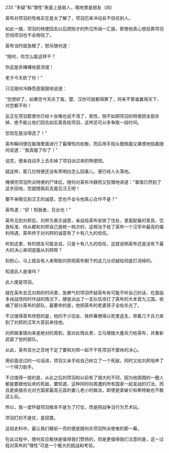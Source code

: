 235 “多疑”和“理性”表面上是敌人，暗地里是朋友（四）



英布对项羽的性格实在是太了解了，项羽历来冲动且不信任别人。

如此一搞，项羽的特使回去以后把刚才的所见所闻一汇报，即使他真心想投靠项羽恐怕项羽也不会相信了。

英布当时就急眼了，怒斥随何道：

“随何，你怎么能这样干？

你这是赤裸裸地耍流氓！

老子今天砍了你！”



只见随何冷静而恶狠狠地说道：

“您想好了，如果您今天杀了我，楚、汉你可就都得罪了，将来不管谁赢得天下，对您都不利！

反正在项羽那里你已经十张嘴也说不清了，索性，倒不如把项羽的特使团全部杀掉，绝不能让他们回去如实禀告给项羽，这样还可以多争取一段时间。

您现在是没得选了！”



英布瞬间便在脑海里面进行了最理性的权衡，而后用手指头既佩服又痛恨地指着随何说道：“我真服了你了！”

说完，便亲自动手上去杀掉了项羽派过来的特使团。

就这样，那几位特使还没有弄明白怎么回事儿，便已经人头落地。



掩埋完项羽所派特使的尸体后，随何对英布冷静而又狡猾地讲道：“事情已然到了这步田地，您就随我前去面见汉王吧！

要不亲眼见到汉王的诚意，您也不会与他真心合作不是？”

英布道：“好！知我者，兄台也！”

英布见到刘邦后，刘邦为表示诚意，亲自给英布安排了住处，里面配备的家具、饮食标准、侍从都和刘邦自己是统一档次的，这相当于给了英布一个汉军中最高的福利待遇，英布终于对刘邦的诚意有了十有八九的信任。



听到这里，有的朋友可能会说，只是十有八九的信任，这就说明英布还是没有下最大的决心来彻底服从刘邦呀？

别担心，马上就会有人来帮助刘邦把英布剩下的这几分迟疑给彻底打消掉的。

知道此人是谁吗？

此人便是项羽。



就在英布去见刘邦的时间里，急脾气的项羽怀疑英布有可能不听自己的话，在面临多线战场同时作战的情况下，硬是派出了一支队伍攻打了英布的大本营九江国，收编了部分英布的部队，最要命的是，他把英布的老婆孩子全给杀光了。

不过值得英布欣慰的是，他的不少旧友、铁杆幕僚得以死里逃生，带着几千兵力来到了刘邦的汉军大营前来找他。

刘邦做事情向来是绝对的周到，面对此情此景，立马增拨大量兵力给英布，并重新武装了他的部队。

从此，英布百分之百地下定了要和刘邦一起不干死项羽不罢休的决心。

用前面说过的一句话讲，项羽又亲手给自己树立了一个死敌，同时又给刘邦培养了一个得力助手。

不过值得一提的是，从此之后的项羽和以前有了很大的不同，因为他周围的一圈人都是要跟他玩命的死敌，要知道，这种同时向周遭的所有国家一起宣战的打法，而且是直接杀光对方国家最高元首的妻儿老小的做法，即使是拿破仑和希特勒也不敢这么玩。

所以，我一度怀疑项羽根本不是为了打仗，而是把战争当行为艺术玩。

项羽打的不是仗，是寂寞。

这段史料中，最让我们眼前一亮的便是随何杀项羽所派使者的那一幕。

在此过程中，随何反应极快是值得我们赞扬的，但是更值得我们注意的是，这一过程对英布的“理性”可是一个极大的挑战和考验。

